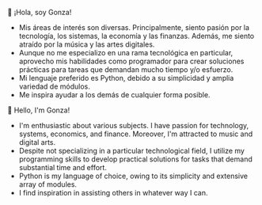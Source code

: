 👋 ¡Hola, soy Gonza!
- Mis áreas de interés son diversas. Principalmente, siento pasión por la tecnología, los sistemas, la economía y las finanzas. Además, me siento atraído por la música y las artes digitales.
- Aunque no me especializo en una rama tecnológica en particular, aprovecho mis habilidades como programador para crear soluciones prácticas para tareas que demandan mucho tiempo y/o esfuerzo.
- Mi lenguaje preferido es Python, debido a su simplicidad y amplia variedad de módulos.
- Me inspira ayudar a los demás de cualquier forma posible.

👋 Hello, I'm Gonza!
- I'm enthusiastic about various subjects. I have passion for technology, systems, economics, and finance. Moreover, I'm attracted to music and digital arts.
- Despite not specializing in a particular technological field, I utilize my programming skills to develop practical solutions for tasks that demand substantial time and effort.
- Python is my language of choice, owing to its simplicity and extensive array of modules.
- I find inspiration in assisting others in whatever way I can.
